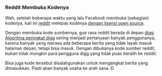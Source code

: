 ### Reddit Membuka Kodenya

Wah, setelah beberapa waktu yang lalu Facebook membuka (sebagian) kodenya, kali ini [reddit](http://reddit.com) melepas kodenya [dengan lisensi open source](http://blog.reddit.com/2008/06/reddit-goes-open-source.html).

Dengan membuka kode sumbernya, gue rasa reddit berada di depan [digg](http://digg.com). [Algoritma peringkat digg](http://www.google.com/search?ie=UTF-8&oe=UTF-8&q=digg+algorithm) sering menjadi pertanyaan banyak penggunanya, karena banyak yang merasa ada beberapa berita yang tidak layak masuk halaman depan, tetapi bisa masuk. Dengan dibukanya kode sumber reddit, bukan tidak mungkin para pengguna digg yang tidak puas beralih ke reddit.

Bisa juga kode tersebut disalahgunakan untuk mengangkat berita yang dimasukkan. Pasti akan banyak usaha ke arah sana :D

<!-- {"time": "2008-06-18 08:50:09", "title": "Reddit Membuka Kodenya"} -->
